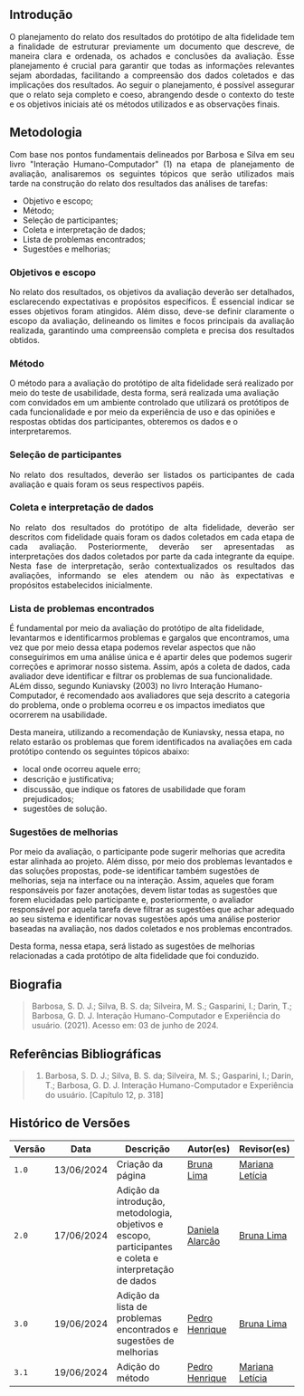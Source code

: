 ## Introdução

<p style="text-align: justify;">O planejamento do relato dos resultados do protótipo de alta fidelidade tem a finalidade de estruturar previamente um documento que descreve, de maneira clara e ordenada, os achados e conclusões da avaliação. Esse planejamento é crucial para garantir que todas as informações relevantes sejam abordadas, facilitando a compreensão dos dados coletados e das implicações dos resultados. Ao seguir o planejamento, é possível assegurar que o relato seja completo e coeso, abrangendo desde o contexto do teste e os objetivos iniciais até os métodos utilizados e as observações finais. </p>

## Metodologia

<p style="text-align: justify;">Com base nos pontos fundamentais delineados por Barbosa e Silva em seu livro "Interação Humano-Computador" (1) na etapa de planejamento de avaliação, analisaremos os seguintes tópicos que serão utilizados mais tarde na construção do relato dos resultados das análises de tarefas: </p>
<ul>
<li>Objetivo e escopo;</li>
<li>Método;</li>
<li>Seleção de participantes;</li>
<li>Coleta e interpretação de dados;</li>
<li>Lista de problemas encontrados;</li>
<li>Sugestões e melhorias;</li>
</ul>

### Objetivos e escopo

<p style="text-align: justify;">No relato dos resultados, os objetivos da avaliação deverão ser detalhados, esclarecendo expectativas e propósitos específicos. É essencial indicar se esses objetivos foram atingidos. Além disso, deve-se definir claramente o escopo da avaliação, delineando os limites e focos principais da avaliação realizada, garantindo uma compreensão completa e precisa dos resultados obtidos.</p>

### Método

O método para a avaliação do protótipo de alta fidelidade será realizado por meio do teste de usabilidade, desta forma, será realizada uma avaliação com convidados em um ambiente controlado que utilizará os protótipos de cada funcionalidade e por meio da experiência de uso e das opiniões e respostas obtidas dos participantes, obteremos os dados e o interpretaremos.

### Seleção de participantes

<p style="text-align: justify;">No relato dos resultados, deverão ser listados os participantes de cada avaliação e quais foram os seus respectivos papéis.  </p>

### Coleta e interpretação de dados

<p style="text-align: justify;">No relato dos resultados do protótipo de alta fidelidade, deverão ser descritos com fidelidade quais foram os dados coletados em cada etapa de cada avaliação. Posteriormente, deverão ser apresentadas as interpretações dos dados coletados por parte da cada integrante da equipe. Nesta fase de interpretação, serão contextualizados os resultados das avaliações, informando se eles atendem ou não às expectativas e propósitos estabelecidos inicialmente. </p>

### Lista de problemas encontrados

É fundamental por meio da avaliação do protótipo de alta fidelidade, levantarmos e identificarmos problemas e gargalos que encontramos, uma vez que por meio dessa etapa podemos revelar aspectos que não conseguírimos em uma análise única e é apartir deles que podemos sugerir correções e aprimorar nosso sistema. Assim, após a coleta de dados, cada avaliador deve identificar e filtrar os problemas de sua funcionalidade. ALém disso, segundo Kuniavsky (2003) no livro Interação Humano-Computador, é recomendado aos avaliadores que seja descrito a categoria do problema, onde o problema ocorreu e os impactos imediatos que ocorrerem na usabilidade.

Desta maneira, utilizando a recomendação de Kuniavsky, nessa etapa, no relato estarão os problemas que forem identificados na avaliações em cada protótipo contendo os seguintes tópicos abaixo:

- local onde ocorreu aquele erro;
- descrição e justiﬁcativa;
- discussão, que indique os fatores de usabilidade que foram prejudicados;
- sugestões de solução.

### Sugestões de melhorias

Por meio da avaliação, o participante pode sugerir melhorias que acredita estar alinhada ao projeto. Além disso, por meio dos problemas levantados e das soluções propostas, pode-se identificar também sugestões de melhorias, seja na interface ou na interação. Assim, aqueles que foram responsáveis por fazer anotações, devem listar todas as sugestões que forem elucidadas pelo participante e, posteriormente, o avaliador responsável por aquela tarefa deve filtrar as sugestões que achar adequado ao seu sistema e identificar novas sugestões após uma análise posterior baseadas na avaliação, nos dados coletados e nos problemas encontrados.

Desta forma, nessa etapa, será listado as sugestões de melhorias relacionadas a cada protótipo de alta fidelidade que foi conduzido.

## Biografia

> Barbosa, S. D. J.; Silva, B. S. da; Silveira, M. S.; Gasparini, I.; Darin, T.; Barbosa, G. D. J. Interação Humano-Computador e Experiência do usuário. (2021). Acesso em: 03 de junho de 2024.

## Referências Bibliográficas

> 1. Barbosa, S. D. J.; Silva, B. S. da; Silveira, M. S.; Gasparini, I.; Darin, T.; Barbosa, G. D. J. Interação Humano-Computador e Experiência do usuário. [Capítulo 12, p. 318]

## Histórico de Versões

| Versão |    Data    | Descrição                                                                                              | Autor(es)                                         | Revisor(es)                                      |
| ------ | :--------: | ------------------------------------------------------------------------------------------------------ | ------------------------------------------------- | ------------------------------------------------ |
| `1.0`  | 13/06/2024 | Criação da página                                                                                      | [Bruna Lima](https://github.com/libruna)          | [Mariana Letícia](https://github.com/Marianannn) |
| `2.0`  | 17/06/2024 | Adição da introdução, metodologia, objetivos e escopo, participantes e coleta e interpretação de dados | [Daniela Alarcão](https://github.com/danialarcao) | [Bruna Lima](https://github.com/libruna)         |
| `3.0`  | 19/06/2024 | Adição da lista de problemas encontrados e sugestões de melhorias                                      | [Pedro Henrique](https://github.com/PedroHhenriq) | [Bruna Lima](https://github.com/libruna)         |
| `3.1`  | 19/06/2024 | Adição do método                                                                                       | [Pedro Henrique](https://github.com/PedroHhenriq) | [Mariana Letícia](https://github.com/Marianannn) |
